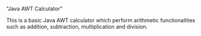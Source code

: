 "Java AWT Calculator"

This is a basic Java AWT calculator which perform arithmetic functionalities such as addition, subtraction, multiplication and division. 

